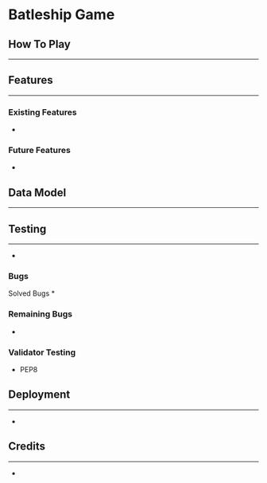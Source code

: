 # Batleship Game
## How To Play
-----
## Features
-----
### Existing Features
* 

### Future Features
*
## Data Model
-----

## Testing
-----


* 

### Bugs
Solved Bugs
* 
### Remaining Bugs
* 
### Validator Testing
* PEP8


## Deployment
-----
* 
## Credits
-----
* 